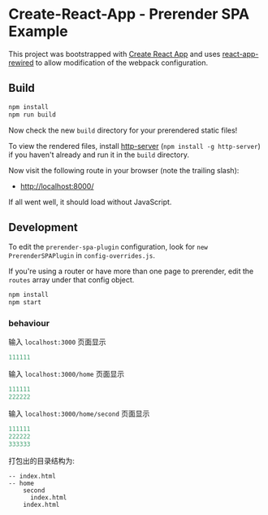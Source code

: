 # Create-React-App - Prerender SPA Example

This project was bootstrapped with [Create React App](https://github.com/facebookincubator/create-react-app) and uses [react-app-rewired](https://github.com/timarney/react-app-rewired) to allow modification of the webpack configuration.

## Build

```bash
npm install
npm run build
```

Now check the new `build` directory for your prerendered static files!

To view the rendered files, install [http-server](https://www.npmjs.com/package/http-server) (`npm install -g http-server`) if you haven't already and run it in the `build` directory.

Now visit the following route in your browser (note the trailing slash):

- [http://localhost:8000/](http://localhost:8000/)

If all went well, it should load without JavaScript.

## Development

To edit the `prerender-spa-plugin` configuration, look for `new PrerenderSPAPlugin` in `config-overrides.js`.

If you're using a router or have more than one page to prerender, edit the `routes` array under that config object.

```bash
npm install
npm start
```

### behaviour

输入 `localhost:3000` 页面显示

```js
111111
```

输入 `localhost:3000/home` 页面显示

```js
111111
222222
```

输入 `localhost:3000/home/second` 页面显示

```js
111111
222222
333333
```

打包出的目录结构为:

```
-- index.html
-- home
    second
      index.html
    index.html
```